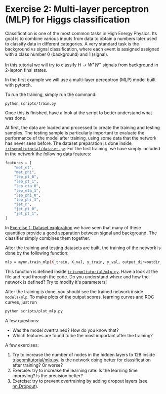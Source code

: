 
# Exercise 2: Multi-layer perceptron (MLP) for Higgs classification

Classification is one of the most common tasks in High Energy Physics. Its goal is to combine various inputs from data to obtain a numbers later used to classify data in different categories. A very standard task is the background vs signal classification, where each event is assigned assigned with a class number 0 (background) and 1 (signal).

In this tutorial we will try to classify $H\to W^+ W^-$ signals from background in 2-lepton final states.

In the first example we will use a multi-layer perceptron (MLP) model built with pytorch.

To run the training, simply run the command:
```bash
python scripts/train.py
```

Once this is finished, have a look at the  script to better understand what was done.

At first, the data are loaded and processed to create the training and testing samples. The testing sample is particularly important to evaluate the performance of the model after training, using some data that the network has never seen before. The dataset preparation is done inside [`trisepmltutorial/dataset.py`](trisepmltutorial/dataset.py). For the first training, we have simply included in the network the following data features:
```python
features = [
    "met_et",
    "met_phi",
    "lep_pt_0",
    "lep_pt_1",
    "lep_eta_0",
    "lep_eta_1",
    "lep_phi_0",
    "lep_phi_1",
    "jet_n",
    "jet_pt_0",
    "jet_pt_1",
]
```
In [Exercise 1: Dataset exploration](exercise1.md) we have seen that many of these quantities provide a good separation between signal and background. The classifier simply combines them together.

After the training and testing datasets are built, the training of the network is done by the following function:
```bash
mlp = mynn.train_mlp(X_train, X_val, y_train, y_val, output_dir=outdir_mlp)
```
This function is defined inside [`trisepmltutorial/mlp.py`](trisepmltutorial/mlp.py). Have a look at the file and read through the code. Do you understand where and how the network is defined? Try to modify it's parameters!

After the training is done, you should see the trained network inside `models/mlp`. To make plots of the output scores, learning curves and ROC curves, just run
```bash
python scripts/plot_mlp.py
```

A few questions:
  - Was the model overtrained? How do you know that?
  - Which features are found to be the most important after the training?

A few exercises:
1. Try to increase the number of nodes in the hidden layers to 128 inside [trisepmltutorial/mlp.py](trisepmltutorial/mlp.py). Is the network doing better for classification after training? Or worse?
2. Exercise: try to increase the learning rate. Is the learning time improving? Is the precision better?
3. Exercise: try to prevent overtraining by adding dropout layers (see [nn.Dropout](https://docs.pytorch.org/docs/stable/generated/torch.nn.Dropout.html)).
